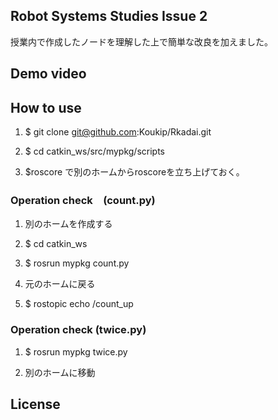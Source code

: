 ## Robot Systems Studies Issue 2

授業内で作成したノードを理解した上で簡単な改良を加えました。


## Demo video


## How to use

1. $ git clone git@github.com:Koukip/Rkadai.git

2. $ cd catkin_ws/src/mypkg/scripts

3. $roscore で別のホームからroscoreを立ち上げておく。


### Operation check　(count.py)

1. 別のホームを作成する

2. $ cd catkin_ws

3. $ rosrun mypkg count.py

4. 元のホームに戻る

5. $ rostopic echo /count_up


### Operation check (twice.py)

1. $ rosrun mypkg twice.py

2. 別のホームに移動



## License
